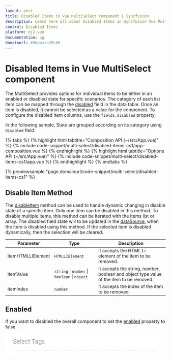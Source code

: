 ```yaml
---
layout: post
title: Disabled Items in Vue MultiSelect component | Syncfusion
description: Learn here all about Disabled Items in Syncfusion Vue MultiSelect component of Syncfusion Essential JS 2 and more.
control: Disabled Items 
platform: ej2-vue
documentation: ug
domainurl: ##DomainURL##
---
```


# Disabled Items in Vue MultiSelect component

The MultiSelect provides options for individual items to be either in an enabled or disabled state for specific scenarios. The category of each list item can be mapped through the [disabled](https://ej2.syncfusion.com/vue/documentation/api/multi-select/#fields) field in the data table. Once an item is disabled, it cannot be selected as a value for the component. To configure the disabled item columns, use the `fields.disabled` property.

In the following sample, State are grouped according on its category using `disabled` field.

{% tabs %}
{% highlight html tabtitle="Composition API (~/src/App.vue)" %}
{% include code-snippet/multi-select/disabled-items-cs1/app-composition.vue %}
{% endhighlight %}
{% highlight html tabtitle="Options API (~/src/App.vue)" %}
{% include code-snippet/multi-select/disabled-items-cs1/app.vue %}
{% endhighlight %}
{% endtabs %}
        
{% previewsample "page.domainurl/code-snippet/multi-select/disabled-items-cs1" %}

## Disable Item Method

The [disableItem](https://ej2.syncfusion.com/vue/documentation/api/multi-select/#disableItem) method can be used to handle dynamic changing in disable state of a specific item. Only one item can be disabled in this method. To disable multiple items, this method can be iterated with the items list or array. The disabled field state will to be updated in the [dataSource](https://ej2.syncfusion.com/vue/documentation/api/multi-select/#datasource), when the item is disabled using this method. If the selected item is disabled dynamically, then the selection will be cleared.

| Parameter | Type | Description |
|------|------|------|
| itemHTMLLIElement |  <code>HTMLLIElement</code> |  It accepts the HTML Li element of the item to be removed.  |
| itemValue | <code>string</code> \| <code>number</code> \| <code>boolean</code> \| <code>object</code> | It accepts the string, number, boolean and object type value of the item to be removed. |
| itemIndex | <code>number</code> | It accepts the index of the item to be removed. |

## Enabled

If you want to disabled the overall component to set the [enabled](https://ej2.syncfusion.com/vue/documentation/api/multi-select/#enabled) property to false.

![Disabled MultiSelect Component](../images/multiselect-disable.png)